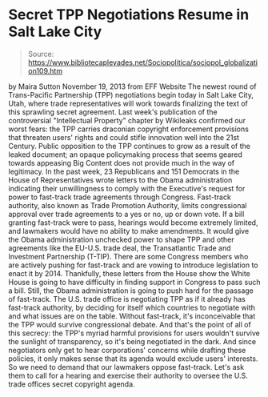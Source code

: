 # Secret TPP Negotiations Resume in Salt Lake City

> Source: https://www.bibliotecapleyades.net/Sociopolitica/sociopol_globalization109.htm

by Maira Sutton
November 19, 2013
from
EFF Website
The newest round of
Trans-Pacific Partnership (TPP) negotiations begin today in Salt Lake
City, Utah, where trade representatives will work towards finalizing the
text of this sprawling secret agreement.
Last week's publication of the
controversial
"Intellectual Property" chapter by Wikileaks confirmed our worst fears:
the TPP carries draconian copyright enforcement provisions that threaten
users' rights and could stifle innovation well into the 21st Century.
Public opposition to the TPP continues to grow
as a result of the leaked document; an opaque policymaking process that
seems geared towards appeasing Big Content does not provide much in the way
of legitimacy.
In the past week,
23 Republicans and 151 Democrats in
the House of Representatives wrote letters to the Obama administration
indicating their unwillingness to comply with the Executive's request for
power to fast-track trade agreements through Congress.
Fast-track authority, also known as Trade Promotion Authority, limits
congressional approval over trade agreements to a yes or no, up or down
vote. If a bill granting fast-track were to pass, hearings would become
extremely limited, and lawmakers would have no ability to make amendments.
It would give the Obama administration unchecked
power to shape TPP and other agreements like the EU-U.S. trade deal, the
Transatlantic Trade and Investment Partnership
(T-TIP).
There are
some
Congress members who are actively pushing for fast-track and are vowing
to introduce legislation to enact it by 2014.
Thankfully, these letters from
the House show the White House is going to have difficulty in finding
support in Congress to pass such a bill. Still,
the Obama administration is
going to push hard for the passage of fast-track.
The U.S. trade office is negotiating TPP as if
it already has fast-track authority, by deciding for itself which countries
to negotiate with and what issues are on the table.
Without fast-track, it's inconceivable that the
TPP would survive congressional debate.
And that's the point of all of this secrecy:
the TPP's myriad harmful provisions for
users wouldn't survive the sunlight of transparency, so it's being
negotiated in the dark.
And since negotiators only get to hear
corporations' concerns while drafting these policies, it only makes sense
that its agenda would exclude users' interests.
So we need to demand that our lawmakers oppose
fast-track. Let's ask them to call for a hearing and exercise their
authority to oversee the U.S. trade offices secret copyright agenda.

